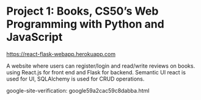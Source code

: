 # Project 1: Books, CS50’s Web Programming with Python and JavaScript

https://react-flask-webapp.herokuapp.com

A website where users can register/login and read/write reviews on books. using React.js for front end and Flask for backend. Semantic UI react is used for UI, SQLAlchemy is used for CRUD operations.

google-site-verification: google59a2cac59c8dabba.html
